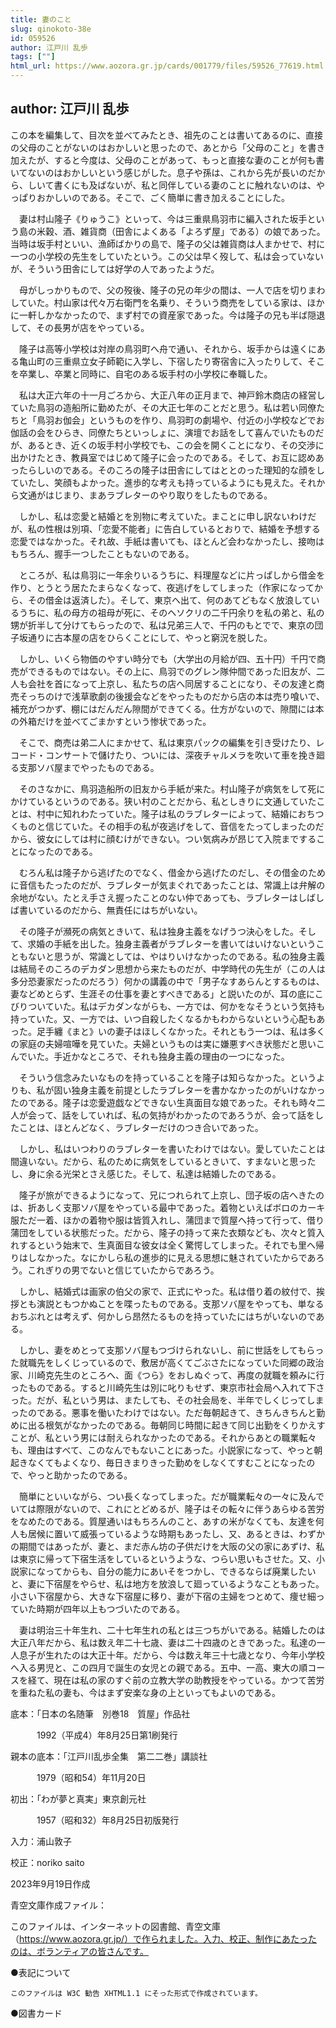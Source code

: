 ```yaml
---
title: 妻のこと
slug: qinokoto-38e
id: 059526
author: 江戸川 乱歩
tags: [""]
html_url: https://www.aozora.gr.jp/cards/001779/files/59526_77619.html
---
```


## author: 江戸川 乱歩

この本を編集して、目次を並べてみたとき、祖先のことは書いてあるのに、直接の父母のことがないのはおかしいと思ったので、あとから「父母のこと」を書き加えたが、すると今度は、父母のことがあって、もっと直接な妻のことが何も書いてないのはおかしいという感じがした。息子や孫は、これから先が長いのだから、しいて書くにも及ばないが、私と同伴している妻のことに触れないのは、やっぱりおかしいのである。そこで、ごく簡単に書き加えることにした。

　妻は村山隆子《りゅうこ》といって、今は三重県鳥羽市に編入された坂手という島の米穀、酒、雑貨商（田舎によくある「よろず屋」である）の娘であった。当時は坂手村といい、漁師ばかりの島で、隆子の父は雑貨商は人まかせで、村に一つの小学校の先生をしていたという。この父は早く歿して、私は会っていないが、そういう田舎にしては好学の人であったようだ。

　母がしっかりもので、父の歿後、隆子の兄の年少の間は、一人で店を切りまわしていた。村山家は代々万右衛門を名乗り、そういう商売をしている家は、ほかに一軒しかなかったので、まず村での資産家であった。今は隆子の兄も半ば隠退して、その長男が店をやっている。

　隆子は高等小学校は対岸の鳥羽町へ舟で通い、それから、坂手からは遠くにある亀山町の三重県立女子師範に入学し、下宿したり寄宿舎に入ったりして、そこを卒業し、卒業と同時に、自宅のある坂手村の小学校に奉職した。

　私は大正六年の十一月ごろから、大正八年の正月まで、神戸鈴木商店の経営していた鳥羽の造船所に勤めたが、その大正七年のことだと思う。私は若い同僚たちと「鳥羽お伽会」というものを作り、鳥羽町の劇場や、付近の小学校などでお伽話の会をひらき、同僚たちといっしょに、演壇でお話をして喜んでいたものだが、あるとき、近くの坂手村小学校でも、この会を開くことになり、その交渉に出かけたとき、教員室ではじめて隆子に会ったのである。そして、お互に認めあったらしいのである。そのころの隆子は田舎にしてはととのった理知的な顔をしていたし、笑顔もよかった。進歩的な考えも持っているようにも見えた。それから文通がはじまり、まあラブレターのやり取りをしたものである。

　しかし、私は恋愛と結婚とを別物に考えていた。まことに申し訳ないわけだが、私の性根は別項、「恋愛不能者」に告白しているとおりで、結婚を予想する恋愛ではなかった。それ故、手紙は書いても、ほとんど会わなかったし、接吻はもちろん、握手一つしたこともないのである。

　ところが、私は鳥羽に一年余りいるうちに、料理屋などに片っぱしから借金を作り、とうとう居たたまらなくなって、夜逃げをしてしまった（作家になってから、その借金は返済した）。そして、東京へ出て、何のあてどもなく放浪しているうちに、私の母方の祖母が死に、そのヘソクリの二千円余りを私の弟と、私の甥が折半して分けてもらったので、私は兄弟三人で、千円のもとでで、東京の団子坂通りに古本屋の店をひらくことにして、やっと窮況を脱した。

　しかし、いくら物価のやすい時分でも（大学出の月給が四、五十円）千円で商売ができるものではない。その上に、鳥羽でのグレン隊仲間であった旧友が、二人も会社を首になって上京し、私たちの店へ同居することになり、その友達と商売そっちのけで浅草歌劇の後援会などをやったものだから店の本は売り喰いで、補充がつかず、棚にはだんだん隙間ができてくる。仕方がないので、隙間には本の外箱だけを並べてごまかすという惨状であった。

　そこで、商売は弟二人にまかせて、私は東京パックの編集を引き受けたり、レコード・コンサートで儲けたり、ついには、深夜チャルメラを吹いて車を挽き廻る支那ソバ屋までやったものである。

　そのさなかに、鳥羽造船所の旧友から手紙が来た。村山隆子が病気をして死にかけているというのである。狭い村のことだから、私としきりに文通していたことは、村中に知れわたっていた。隆子は私のラブレターによって、結婚におちつくものと信じていた。その相手の私が夜逃げをして、音信をたってしまったのだから、彼女にしては村に顔むけができない。つい気病みが昂じて入院まですることになったのである。

　むろん私は隆子から逃げたのでなく、借金から逃げたのだし、その借金のために音信もたったのだが、ラブレターが気まぐれであったことは、常識上は弁解の余地がない。たとえ手さえ握ったことのない仲であっても、ラブレターはしばしば書いているのだから、無責任にはちがいない。

　その隆子が瀕死の病気ときいて、私は独身主義をなげうつ決心をした。そして、求婚の手紙を出した。独身主義者がラブレターを書いてはいけないということもないと思うが、常識としては、やはりいけなかったのである。私の独身主義は結局そのころのデカダン思想から来たものだが、中学時代の先生が（この人は多分恐妻家だったのだろう）何かの講義の中で「男子なすあらんとするものは、妻などめとらず、生涯その仕事を妻とすべきである」と説いたのが、耳の底にこびりついていた。私はデカダンながらも、一方では、何かをなそうという気持も持っていた。又、一方では、いつ自殺したくなるかもわからないという心配もあった。足手纏《まと》いの妻子はほしくなかった。それともう一つは、私は多くの家庭の夫婦喧嘩を見ていた。夫婦というものは実に嫌悪すべき状態だと思いこんでいた。手近かなところで、それも独身主義の理由の一つになった。

　そういう信念みたいなものを持っていることを隆子は知らなかった。というよりも、私が固い独身主義を前提としたラブレターを書かなかったのがいけなかったのである。隆子は恋愛遊戯などできない生真面目な娘であった。それも時々二人が会って、話をしていれば、私の気持がわかったのであろうが、会って話をしたことは、ほとんどなく、ラブレターだけのつき合いであった。

　しかし、私はいつわりのラブレターを書いたわけではない。愛していたことは間違いない。だから、私のために病気をしているときいて、すまないと思ったし、身に余る光栄とさえ感じた。そして、私達は結婚したのである。

　隆子が旅ができるようになって、兄につれられて上京し、団子坂の店へきたのは、折あしく支那ソバ屋をやっている最中であった。着物といえばボロのカーキ服ただ一着、ほかの着物や服は皆質入れし、蒲団まで質屋へ持って行って、借り蒲団をしている状態だった。だから、隆子の持って来た衣類なども、次々と質入れするという始末で、生真面目な彼女は全く驚愕してしまった。それでも里へ帰りはしなかった。なにかしら私の進歩的に見える思想に魅されていたからであろう。これぎりの男でないと信じていたからであろう。

　しかし、結婚式は画家の伯父の家で、正式にやった。私は借り着の紋付で、挨拶とも演説ともつかぬことを喋ったものである。支那ソバ屋をやっても、単なるおちぶれとは考えず、何かしら昂然たるものを持っていたにはちがいないのである。

　しかし、妻をめとって支那ソバ屋もつづけられないし、前に世話をしてもらった就職先をしくじっているので、敷居が高くてごぶさたになっていた同郷の政治家、川崎克先生のところへ、面《つら》をおしぬぐって、再度の就職を頼みに行ったものである。すると川崎先生は別に叱りもせず、東京市社会局へ入れて下さった。だが、私という男は、またしても、その社会局を、半年でしくじってしまったのである。悪事を働いたわけではない。ただ毎朝起きて、きちんきちんと勤めに出る根気がなかったのである。毎朝同じ時間に起きて同じ出勤をくりかえすことが、私という男には耐えられなかったのである。それからあとの職業転々も、理由はすべて、このなんでもないことにあった。小説家になって、やっと朝起きなくてもよくなり、毎日きまりきった勤めをしなくてすむことになったので、やっと助かったのである。

　簡単にといいながら、つい長くなってしまった。だが職業転々の一々に及んでいては際限がないので、これにとどめるが、隆子はその転々に伴うあらゆる苦労をなめたのである。質屋通いはもちろんのこと、あすの米がなくても、友達を何人も居候に置いて威張っているような時期もあったし、又、あるときは、わずかの期間ではあったが、妻と、まだ赤ん坊の子供だけを大阪の父の家にあずけ、私は東京に帰って下宿生活をしているというような、つらい思いもさせた。又、小説家になってからも、自分の能力にあいそをつかし、できるならば廃業したいと、妻に下宿屋をやらせ、私は地方を放浪して廻っているようなこともあった。小さい下宿屋から、大きな下宿屋に移り、妻が下宿の主婦をつとめて、痩せ細っていた時期が四年以上もつづいたのである。

　妻は明治三十年生れ、二十七年生れの私とは三つちがいである。結婚したのは大正八年だから、私は数え年二十七歳、妻は二十四歳のときであった。私達の一人息子が生れたのは大正十年。だから、今は数え年三十七歳となり、今年小学校へ入る男児と、この四月で誕生の女児との親である。五中、一高、東大の順コースを経て、現在は私の家のすぐ前の立教大学の助教授をやっている。かつて苦労を重ねた私の妻も、今はまず安楽な身の上といってもよいのである。













底本：「日本の名随筆　別巻18　質屋」作品社

　　　1992（平成4）年8月25日第1刷発行

親本の底本：「江戸川乱歩全集　第二二巻」講談社

　　　1979（昭和54）年11月20日

初出：「わが夢と真実」東京創元社

　　　1957（昭和32）年8月25日初版発行

入力：浦山敦子

校正：noriko saito

2023年9月19日作成

青空文庫作成ファイル：

このファイルは、インターネットの図書館、青空文庫（https://www.aozora.gr.jp/）で作られました。入力、校正、制作にあたったのは、ボランティアの皆さんです。











●表記について


	このファイルは W3C 勧告 XHTML1.1 にそった形式で作成されています。







●図書カード